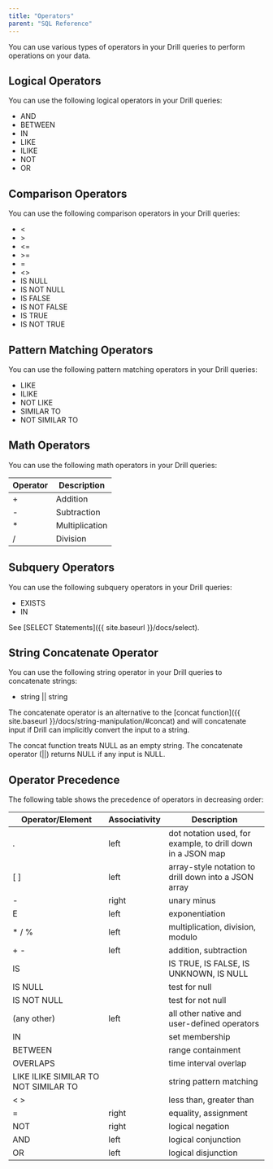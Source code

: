 ```yaml
---
title: "Operators"
parent: "SQL Reference"
---
```

You can use various types of operators in your Drill queries to perform
operations on your data.

## Logical Operators

You can use the following logical operators in your Drill queries:

  * AND
  * BETWEEN
  * IN
  * LIKE
  * ILIKE
  * NOT
  * OR 

## Comparison Operators

You can use the following comparison operators in your Drill queries:

  * <
  * \>
  * <=
  * \>=
  * =
  * <>
  * IS NULL
  * IS NOT NULL
  * IS FALSE 
  * IS NOT FALSE
  * IS TRUE 
  * IS NOT TRUE

## Pattern Matching Operators

You can use the following pattern matching operators in your Drill queries:

  * LIKE
  * ILIKE
  * NOT LIKE
  * SIMILAR TO
  * NOT SIMILAR TO

## Math Operators

You can use the following math operators in your Drill queries:

**Operator**| **Description**  
---|---  
+| Addition  
-| Subtraction  
*| Multiplication  
/| Division  
  
## Subquery Operators

You can use the following subquery operators in your Drill queries:

  * EXISTS
  * IN

See [SELECT Statements]({{ site.baseurl }}/docs/select).

## String Concatenate Operator

You can use the following string operator in your Drill queries to concatenate strings:

  * string || string

The concatenate operator is an alternative to the [concat function]({{ site.baseurl }}/docs/string-manipulation/#concat) and will concatenate input if Drill can implicitly convert the input to a string.

The concat function treats NULL as an empty string. The concatenate operator (||) returns NULL if any input is NULL.

## Operator Precedence 

The following table shows the precedence of operators in decreasing order:

| Operator/Element                     | Associativity | Description                                                 |
|--------------------------------------|---------------|-------------------------------------------------------------|
| .                                    | left          | dot notation used, for example, to drill down in a JSON map |
| [ ]                                  | left          | array-style notation to drill down into a JSON array        |
| -                                    | right         | unary minus                                                 |
| E                                    | left          | exponentiation                                              |
| * / %                                | left          | multiplication, division, modulo                            |
| + -                                  | left          | addition, subtraction                                       |
| IS                                   |               | IS TRUE, IS FALSE, IS UNKNOWN, IS NULL                      |
| IS NULL                              |               | test for null                                               |
| IS NOT NULL                          |               | test for not null                                           |
| (any other)                          | left          | all other native and user-defined operators                 |
| IN                                   |               | set membership                                              |
| BETWEEN                              |               | range containment                                           |
| OVERLAPS                             |               | time interval overlap                                       |
| LIKE ILIKE SIMILAR TO NOT SIMILAR TO |               | string pattern matching                                     |
| < >                                  |               | less than, greater than                                     |
| =                                    | right         | equality, assignment                                        |
| NOT                                  | right         | logical negation                                            |
| AND                                  | left          | logical conjunction                                         |
| OR                                   | left          | logical disjunction                                         |

